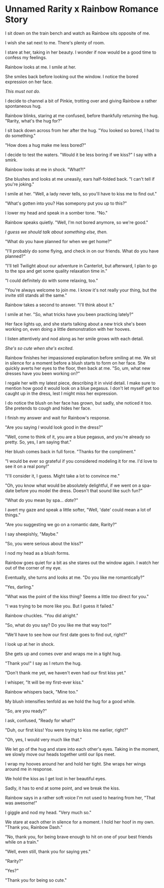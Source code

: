 # Unnamed Rarity x Rainbow Romance Story

I sit down on the train bench and watch as Rainbow sits opposite of me.

I wish she sat next to me. There's plenty of room.

I stare at her, taking in her beauty. I wonder if now would be a good time to confess my feelings.

Rainbow looks at me. I smile at her.

She smiles back before looking out the window. I notice the bored expression on her face.

*This must not do.*

I decide to channel a bit of Pinkie, trotting over and giving Rainbow a rather spontaneous hug.

Rainbow blinks, staring at me confused, before thankfully returning the hug. "Rarity, what's the hug for?"

I sit back down across from her after the hug. "You looked so bored, I had to do something."

"How does a hug make me less bored?"

I decide to test the waters. "Would it be less boring if we kiss?" I say with a smirk.

Rainbow looks at me in shock. "What?!"

She blushes and looks at me uneasily, ears half-folded back. "I can't tell if you're joking."

I smile at her. "Well, a lady never tells, so you'll have to kiss me to find out."

"What's gotten into you? Has somepony put you up to this?"

I lower my head and speak in a somber tone. "No."

Rainbow speaks quietly. "Well, I'm not bored anymore, so we're good."

*I guess we should talk about something else, then.*

"What do you have planned for when we get home?"

"I'll probably do some flying, and check in on our friends. What do you have planned?"

"I'll tell Twilight about our adventure in Canterlot, but afterward, I plan to go to the spa and get some quality relaxation time in."

"I could definitely do with some relaxing, too."

"You're always welcome to join me. I know it's not really your thing, but the invite still stands all the same."

Rainbow takes a second to answer. "I'll think about it."

I smile at her. "So, what tricks have you been practicing lately?"

Her face lights up, and she starts talking about a new trick she's been working on, even doing a little demonstration with her hooves.

I listen attentively and nod along as her smile grows with each detail.

*She's so cute when she's excited.*

Rainbow finishes her impassioned explanation before smiling at me. We sit in silence for a moment before a blush starts to form on her face. She quickly averts her eyes to the floor, then back at me. "So, um, what new dresses have you been working on?"

I regale her with my latest piece, describing it in vivid detail. I make sure to mention how good it would look on a blue pegasus. I don't let myself get too caught up in the dress, lest I might miss her expression.

I do notice the blush on her face has grown, but sadly, she noticed it too. She pretends to cough and hides her face.

I finish my answer and wait for Rainbow's response.

"Are you saying *I* would look good in the dress?"

"Well, come to think of it, you are a blue pegasus, and you're already so pretty. So, yes, I am saying that."

Her blush comes back in full force. "Thanks for the compliment."

"I would be ever so grateful if you considered modeling it for me. I'd love to see it on a real pony!"

"I'll consider it, I guess. Might take a lot to convince me."

"Oh, you know what would be absolutely delightful, if we went on a spa-date before you model the dress. Doesn't that sound like such fun?"

"What do you mean by spa... *date*?"

I avert my gaze and speak a little softer, "Well, 'date' could mean a lot of things."

"Are you suggesting we go on a romantic date, Rarity?"

I say sheepishly, "Maybe."

"So, you were serious about the kiss?"

I nod my head as a blush forms.

Rainbow goes quiet for a bit as she stares out the window again. I watch her out of the corner of my eye.

Eventually, she turns and looks at me. "Do you like me romantically?"

"Yes, darling."

"What was the point of the kiss thing? Seems a little *too* direct for you."

"I was trying to be more like you. But I guess it failed."

Rainbow chuckles. "You did alright."

"So, what do you say? Do you like me that way too?"

"We'll have to see how our first date goes to find out, right?"

I look up at her in shock.

She gets up and comes over and wraps me in a tight hug.

"Thank you!" I say as I return the hug.

"Don't thank me yet, we haven't even had our first kiss yet."

I whisper, "It will be my first-ever kiss."

Rainbow whispers back, "Mine too."

My blush intensifies tenfold as we hold the hug for a good while.

"So, are you ready?"

I ask, confused, "Ready for what?"

"Duh, our first kiss! You were trying to kiss me earlier, right?"

"Oh, yes, I would very much like that."

We let go of the hug and stare into each other's eyes. Taking in the moment, we slowly move our heads together until our lips meet.

I wrap my hooves around her and hold her tight. She wraps her wings around me in response.

We hold the kiss as I get lost in her beautiful eyes.

Sadly, it has to end at some point, and we break the kiss.

Rainbow says in a rather soft voice I'm not used to hearing from her, "That was awesome!"

I giggle and nod my head. "Very much so."

We stare at each other in silence for a moment. I hold her hoof in my own. "Thank you, Rainbow Dash."

"No, thank you, for being brave enough to hit on one of your best friends while on a train."

"Well, even still, thank you for saying yes."

"Rarity?"

"Yes?"

"Thank you for being so cute."
